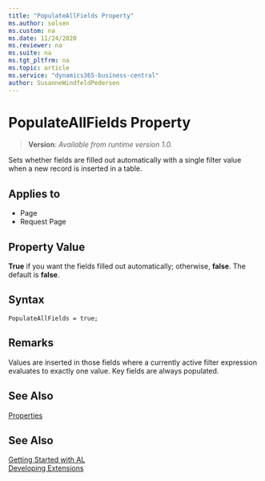 ```yaml
---
title: "PopulateAllFields Property"
ms.author: solsen
ms.custom: na
ms.date: 11/24/2020
ms.reviewer: na
ms.suite: na
ms.tgt_pltfrm: na
ms.topic: article
ms.service: "dynamics365-business-central"
author: SusanneWindfeldPedersen
---
```

[//]: # (START>DO_NOT_EDIT)
[//]: # (IMPORTANT:Do not edit any of the content between here and the END>DO_NOT_EDIT.)
[//]: # (Any modifications should be made in the .xml files in the ModernDev repo.)
# PopulateAllFields Property
> **Version**: _Available from runtime version 1.0._

Sets whether fields are filled out automatically with a single filter value when a new record is inserted in a table.

## Applies to
-   Page
-   Request Page


[//]: # (IMPORTANT: END>DO_NOT_EDIT)


## Property Value

 **True** if you want the fields filled out automatically; otherwise, **false**. The default is **false**.  

## Syntax

```AL
PopulateAllFields = true;
``` 

## Remarks

Values are inserted in those fields where a currently active filter expression evaluates to exactly one value. Key fields are always populated.  
  
## See Also  

[Properties](devenv-properties.md)

## See Also  
[Getting Started with AL](../devenv-get-started.md)  
[Developing Extensions](../devenv-dev-overview.md)  